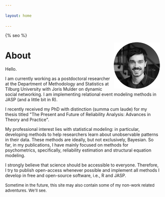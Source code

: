 ```yaml
---

layout: home

---
```

{% seo %}
<!-- Google tag (gtag.js) -->
<script async src="https://www.googletagmanager.com/gtag/js?id=G-NCG60VZ1HG"></script>
<script>
  window.dataLayer = window.dataLayer || [];
  function gtag(){dataLayer.push(arguments);}
  gtag('js', new Date());

  gtag('config', 'G-NCG60VZ1HG');
</script>

<img style="float: right;" src="/assets/images/me_bw.png" width="150">

# About
Hello. 

I am currently working as a postdoctoral researcher at the Department of Methodology and Statistics at Tilburg University with Joris Mulder on dynamic social networking. I am implementing relational event modeling methods in JASP (and a little bit in R). 

I recently received my PhD with distinction (summa cum laude) for my thesis titled "The Present and Future of Reliability Analysis: Advances in Theory and Practice". 

<!-- Soon-ish, I will start working on Bayesian model averaging for structural equation models with Eric-Jan Wagenmakers at the University of Amsterdam funded by a Walter-Benjamin-Grant from the German Research Foundation. -->

My professional interest lies with statistical modeling: in particular, developing methods to help researchers learn about unobservable patterns in their data. These methods are ideally, but not exclusively, Bayesian. So far, in my publications, I have mainly focused on methods for psychometrics, specifically, reliability estimation and structural equation modeling. 

I strongly believe that science should be accessible to everyone. Therefore, I try to publish open-access whenever possible and implement all methods I develop in free and open-source software, i.e., R and JASP. 


<font size="2"> Sometime in the future, this site may also contain some of my non-work related adventures. We'll see.  </font>

